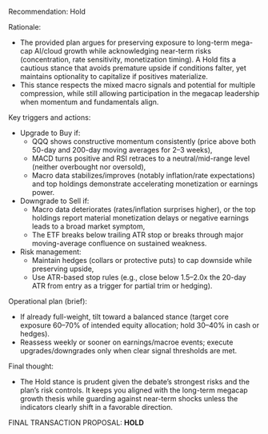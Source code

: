 Recommendation: Hold

Rationale:
- The provided plan argues for preserving exposure to long-term mega-cap AI/cloud growth while acknowledging near-term risks (concentration, rate sensitivity, monetization timing). A Hold fits a cautious stance that avoids premature upside if conditions falter, yet maintains optionality to capitalize if positives materialize.
- This stance respects the mixed macro signals and potential for multiple compression, while still allowing participation in the megacap leadership when momentum and fundamentals align.

Key triggers and actions:
- Upgrade to Buy if:
  - QQQ shows constructive momentum consistently (price above both 50-day and 200-day moving averages for 2–3 weeks),
  - MACD turns positive and RSI retraces to a neutral/mid-range level (neither overbought nor oversold),
  - Macro data stabilizes/improves (notably inflation/rate expectations) and top holdings demonstrate accelerating monetization or earnings power.
- Downgrade to Sell if:
  - Macro data deteriorates (rates/inflation surprises higher), or the top holdings report material monetization delays or negative earnings leads to a broad market symptom,
  - The ETF breaks below trailing ATR stop or breaks through major moving-average confluence on sustained weakness.
- Risk management:
  - Maintain hedges (collars or protective puts) to cap downside while preserving upside,
  - Use ATR-based stop rules (e.g., close below 1.5–2.0x the 20-day ATR from entry as a trigger for partial trim or hedging).

Operational plan (brief):
- If already full-weight, tilt toward a balanced stance (target core exposure 60–70% of intended equity allocation; hold 30–40% in cash or hedges).
- Reassess weekly or sooner on earnings/macroe events; execute upgrades/downgrades only when clear signal thresholds are met.

Final thought:
- The Hold stance is prudent given the debate’s strongest risks and the plan’s risk controls. It keeps you aligned with the long-term megacap growth thesis while guarding against near-term shocks unless the indicators clearly shift in a favorable direction.

FINAL TRANSACTION PROPOSAL: **HOLD**